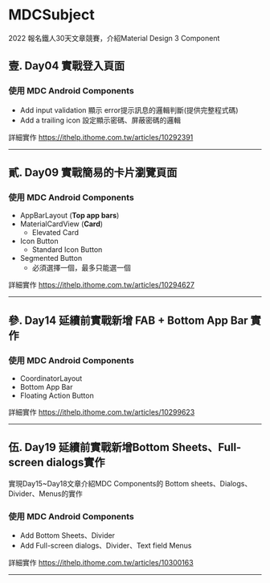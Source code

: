 # MDCSubject
2022 報名鐵人30天文章競賽，介紹Material Design 3 Component


## 壹. Day04 實戰登入頁面
### 使用 MDC Android Components
- Add input validation 顯示 error提示訊息的邏輯判斷(提供完整程式碼)
- Add a trailing icon 設定顯示密碼、屏蔽密碼的邏輯

詳細實作 https://ithelp.ithome.com.tw/articles/10292391

-----


## 貳. Day09 實戰簡易的卡片瀏覽頁面
### 使用 MDC Android Components
- AppBarLayout (**Top app bars**)
- MaterialCardView (**Card**)
    - Elevated Card
- Icon Button
    - Standard Icon Button
- Segmented Button
    - 必須選擇一個，最多只能選一個

詳細實作 https://ithelp.ithome.com.tw/articles/10294627

-----
    

## 參. Day14 延續前實戰新增 FAB + Bottom App Bar 實作
### 使用 MDC Android Components
- CoordinatorLayout
- Bottom App Bar
- Floating Action Button

詳細實作 https://ithelp.ithome.com.tw/articles/10299623

------



## 伍. Day19 延續前實戰新增Bottom Sheets、Full-screen dialogs實作
實現Day15~Day18文章介紹MDC Components的 Bottom sheets、Dialogs、Divider、Menus的實作
### 使用 MDC Android Components
- Add Bottom Sheets、Divider
- Add Full-screen dialogs、Divider、Text field Menus

詳細實作 https://ithelp.ithome.com.tw/articles/10300163

-----


